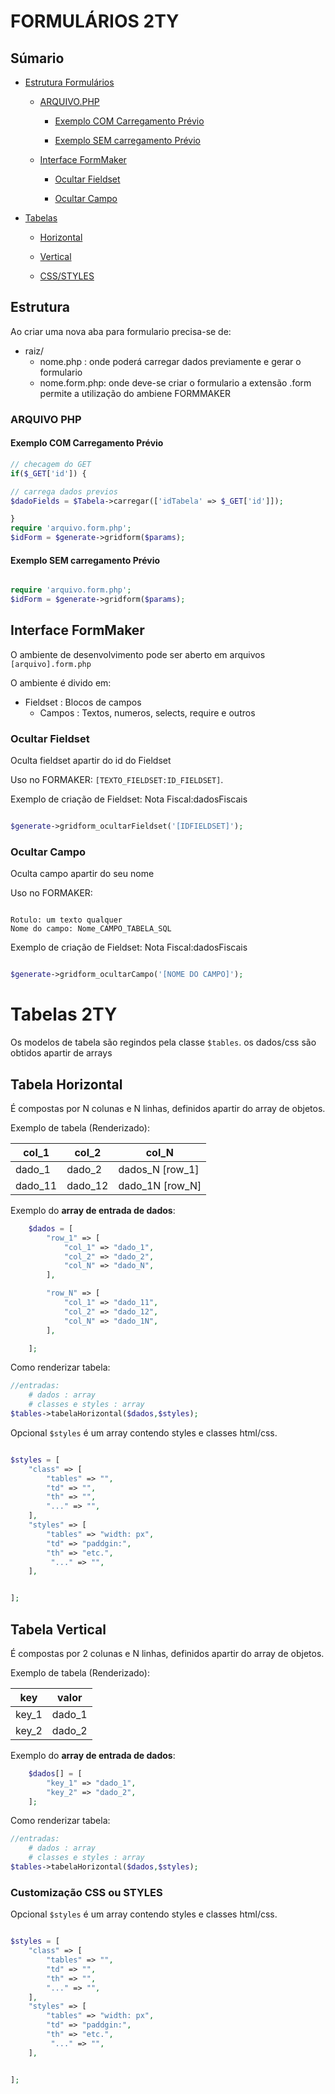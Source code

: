 # FORMULÁRIOS 2TY

## Súmario

- [Estrutura Formulários](#estrutura)

  - [ARQUIVO.PHP](#arquivo-php)

    - [Exemplo COM Carregamento Prévio](#exemplo-com-carregamento-prévio)

    - [Exemplo SEM carregamento Prévio](#exemplo-sem-carregamento-prévio)

  - [Interface FormMaker](#interface-formmaker)

    - [Ocultar Fieldset](#ocultar-fieldset)

    - [Ocultar Campo](#ocultar-campo)

- [Tabelas](#tabelas-2ty)

  - [Horizontal](#tabela-horizontal)

  - [Vertical](#tabela-vertical)

  - [CSS/STYLES](#customização-css-ou-styles)


## Estrutura

Ao criar uma nova aba para formulario precisa-se de:

- raiz/
  - nome.php : onde poderá carregar dados previamente e gerar o formulario
  - nome.form.php: onde deve-se criar o formulario a extensão .form permite a utilização do ambiene FORMMAKER

### ARQUIVO PHP

#### Exemplo COM Carregamento Prévio

```php
// checagem do GET
if($_GET['id']) {

// carrega dados previos
$dadoFields = $Tabela->carregar(['idTabela' => $_GET['id']]);

}
require 'arquivo.form.php';
$idForm = $generate->gridform($params);
```

#### Exemplo SEM carregamento Prévio

```php

require 'arquivo.form.php';
$idForm = $generate->gridform($params);
```

## Interface FormMaker

O ambiente de desenvolvimento pode ser aberto em arquivos ```[arquivo].form.php```

O ambiente é divido em:

- Fieldset : Blocos de campos
  - Campos : Textos, numeros, selects, require e outros

### Ocultar Fieldset

Oculta fieldset apartir do id do Fieldset

Uso no FORMAKER:  ```[TEXTO_FIELDSET:ID_FIELDSET]```.

Exemplo de criação de Fieldset: Nota Fiscal:dadosFiscais

```php

$generate->gridform_ocultarFieldset('[IDFIELDSET]');

```

### Ocultar Campo

Oculta campo apartir do seu nome

Uso no FORMAKER:  

```

Rotulo: um texto qualquer
Nome do campo: Nome_CAMPO_TABELA_SQL   

```

Exemplo de criação de Fieldset: Nota Fiscal:dadosFiscais

```php

$generate->gridform_ocultarCampo('[NOME DO CAMPO]');

```

# Tabelas 2TY

Os modelos de tabela são regindos pela classe ```$tables```. os dados/css são obtidos apartir de arrays

## Tabela Horizontal

É compostas por N colunas e N linhas, definidos apartir do array de objetos.

Exemplo de tabela (Renderizado):

col_1 | col_2 | col_N
------|-------|-----
dado_1| dado_2| dados_N     [row_1]
dado_11| dado_12| dado_1N     [row_N]

Exemplo do **array de entrada de dados**:

```php
    $dados = [
        "row_1" => [
            "col_1" => "dado_1",
            "col_2" => "dado_2",
            "col_N" => "dado_N",
        ],

        "row_N" => [
            "col_1" => "dado_11",
            "col_2" => "dado_12",
            "col_N" => "dado_1N",
        ],

    ];
```

Como renderizar tabela:

``` php
//entradas: 
    # dados : array
    # classes e styles : array
$tables->tabelaHorizontal($dados,$styles);

```

Opcional ```$styles``` é um array contendo styles e classes html/css.

``` php

$styles = [
    "class" => [
        "tables" => "",
        "td" => "",
        "th" => "",
        "..." => "",
    ],
    "styles" => [
        "tables" => "width: px",
        "td" => "paddgin:",
        "th" => "etc.",
         "..." => "",
    ],


];

```

## Tabela Vertical

É compostas por 2 colunas e N linhas, definidos apartir do array de objetos.

Exemplo de tabela (Renderizado):

key  |  valor |
------|-------|
key_1| dado_1|
key_2| dado_2|

Exemplo do **array de entrada de dados**:

```php
    $dados[] = [
        "key_1" => "dado_1",
        "key_2" => "dado_2",
    ];
```

Como renderizar tabela:

``` php
//entradas: 
    # dados : array
    # classes e styles : array
$tables->tabelaHorizontal($dados,$styles);

```

### Customização CSS ou STYLES

Opcional ```$styles``` é um array contendo styles e classes html/css.

``` php

$styles = [
    "class" => [
        "tables" => "",
        "td" => "",
        "th" => "",
        "..." => "",
    ],
    "styles" => [
        "tables" => "width: px",
        "td" => "paddgin:",
        "th" => "etc.",
         "..." => "",
    ],


];

```